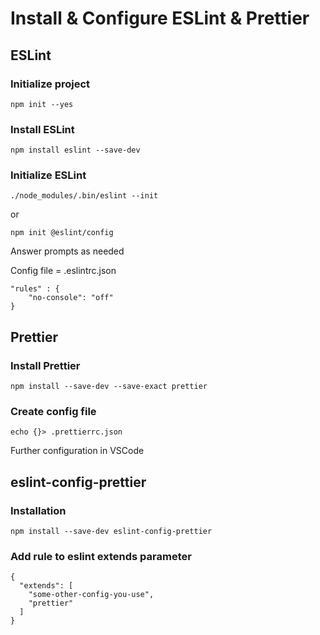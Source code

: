 # Install & Configure ESLint & Prettier

## ESLint

### Initialize project

```
npm init --yes
```

### Install ESLint

```
npm install eslint --save-dev
```

### Initialize ESLint

```
./node_modules/.bin/eslint --init
```

or

```
npm init @eslint/config
```

Answer prompts as needed

Config file = .eslintrc.json

```
"rules" : {
    "no-console": "off"
}
```

## Prettier

### Install Prettier

```
npm install --save-dev --save-exact prettier
```

### Create config file

```
echo {}> .prettierrc.json
```

Further configuration in VSCode

## eslint-config-prettier

### Installation

```
npm install --save-dev eslint-config-prettier
```

### Add rule to eslint extends parameter

```
{
  "extends": [
    "some-other-config-you-use",
    "prettier"
  ]
}
```
